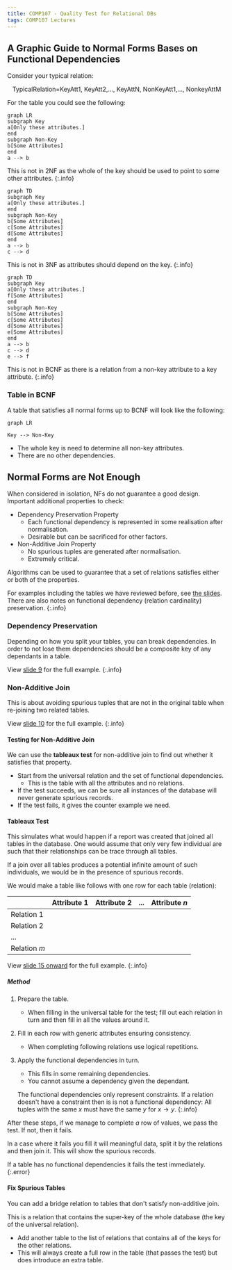 ```yaml
---
title: COMP107 - Quality Test for Relational DBs
tags: COMP107 Lectures
---
```

## A Graphic Guide to Normal Forms Bases on Functional Dependencies

Consider your typical relation:

$$\text{TypicalRelation={KeyAtt1, KeyAtt2,\ldots, KeyAttN, NonKeyAtt1,\ldots, NonkeyAttM}}$$

For the table you could see the following:

```mermaid
graph LR
subgraph Key
a[Only these attributes.]
end
subgraph Non-Key
b[Some Attributes]
end
a --> b
```

This is not in 2NF as the whole of the key should be used to point to some other attributes.
{:.info}

```mermaid
graph TD
subgraph Key
a[Only these attributes.]
end
subgraph Non-Key
b[Some Attributes]
c[Some Attributes]
d[Some Attributes]
end
a --> b
c --> d
```

This is not in 3NF as attributes should depend on the key.
{:.info}

```mermaid
graph TD
subgraph Key
a[Only these attributes.]
f[Some Attributes]
end
subgraph Non-Key
b[Some Attributes]
c[Some Attributes]
d[Some Attributes]
e[Some Attributes]
end
a --> b
c --> d
e --> f
```

This is not in BCNF as there is a relation from a non-key attribute to a key attribute.
{:.info}

### Table in BCNF
A table that satisfies  all normal forms up to BCNF will look like the following:

```mermaid
graph LR

Key --> Non-Key
```

* The whole key is need to determine all non-key attributes.
* There are no other dependencies.

## Normal Forms are Not Enough
When considered in isolation, NFs do not guarantee a good design. Important additional properties to check:

* Dependency Preservation Property
	* Each functional dependency is represented in some realisation after normalisation.
	* Desirable but can be sacrificed for other factors.
* Non-Additive Join Property
	* No spurious tuples are generated after normalisation.
	* Extremely critical.

Algorithms can be used to guarantee that a set of relations satisfies either or both of the properties.

For examples including the tables we have reviewed before, see [the slides]({{site.baseurl}}/assets/COMP107/Lectures/2020-12-11-1.pdf). There are also notes on functional dependency (relation cardinality) preservation.
{:.info}

### Dependency Preservation
Depending on how you split your tables, you can break dependencies. In order to not lose them dependencies should be a composite key of any dependants in a table.

View [slide 9]({{site.baseurl}}/assets/COMP107/Lectures/2020-12-11-1.pdf) for the full example.
{:.info}

### Non-Additive Join
This is about avoiding spurious tuples that are not in the original table when re-joining two related tables.

View [slide 10]({{site.baseurl}}/assets/COMP107/Lectures/2020-12-11-1.pdf) for the full example.
{:.info}

#### Testing for Non-Additive Join
We can use the **tableaux test** for non-additive join to find out whether it satisfies that property.

* Start from the universal relation and the set of functional dependencies.
	* This is the table with all the attributes and no relations.
* If the test succeeds, we can be sure all instances of the database will never generate spurious records.
* If the test fails, it gives the counter example we need.

#### Tableaux Test
This simulates what would happen if a report was created that joined all tables in the database. One would assume that only very few individual are such that their relationships can be trace through all tables.

If a join over all tables produces a potential infinite amount of such individuals, we would be in the presence of spurious records.

We would make a table like follows with one row for each table (relation):

| | Attribute 1 | Attribute 2 | ... | Attribute $n$ |
| --- | --- | --- | --- | --- |
| Relation 1 | | | | |
| Relation 2 | | | | |
| ... | | | | |
| Relation $m$ | | | | |

View [slide 15 onward]({{site.baseurl}}/assets/COMP107/Lectures/2020-12-11-1.pdf) for the full example.
{:.info}

##### Method

1. Prepare the table.
	* When filling in the universal table for the test; fill out each relation in turn and then fill in all the values around it.
1. Fill in each row with generic attributes ensuring consistency.
	*  When completing following relations use logical repetitions.
1. Apply the functional dependencies in turn.
	* This fills in some remaining dependencies.
	* You cannot assume a dependency given the dependant.
	
	The functional dependencies only represent constraints. If a relation doesn't have a constraint then is is not a functional dependency: All tuples with the same $x$ must have the same $y$ for $x\rightarrow y$.
	{:.info}

After these steps, if we manage to complete *a* row of values, we pass the test. If not, then it fails.

In a case where it fails you fill it will meaningful data, split it by the relations and then join it. This will show the spurious records.

If a table has no functional dependencies it fails the test immediately.
{:.error}

#### Fix Spurious Tables
You can add a bridge relation to tables that don't satisfy non-additive join.

This is a relation that contains the super-key of the whole database (the key of the universal relation).

* Add another table to the list of relations that contains all of the keys for the other relations.
* This will always create a full row in the table (that passes the test) but does introduce an extra table.